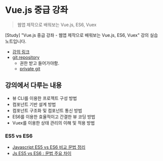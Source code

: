 # Vue.js 중급 강좌

> 웹앱 제작으로 배워보는 Vue.js, ES6, Vuex

[Study] "Vue.js 중급 강좌 - 웹앱 제작으로 배워보는 Vue.js, ES6, Vuex" 강의 실습 노트입니다.

- [강의 링크](https://www.inflearn.com/course/vue-pwa-vue-js-%EC%A4%91%EA%B8%89)
- [git repository](https://gist.github.com/joshua1988/0b99be693947f302056b9d8200b40951#file-vue-intermediate-6-md)
  - 권한 받고 들어가야함.
  - [private git](https://github.com/joshua1988/vue-intermediate)

## 강의에서 다루는 내용

- 뷰 CLI를 이용한 프로젝트 구성 방법
- 컴포넌트 기반 설계 방법
- 컴포넌트 구조화 및 컴포넌트 통신 방법
- ES6를 이용한 효율적이고 간결한 뷰 코딩 방법
- Vuex를 이용한 상태 관리의 이해 및 적용 방법

### ES5 vs ES6

- [Javascript ES5 vs ES6 비교 문법 정리](https://juniordev-team.tistory.com/6)
- [Js ES5 vs ES6 : 문법 주요 차이](https://velog.io/@picapipicca/Js-ES5-vs-ES6-%EB%AC%B8%EB%B2%95-%EC%A3%BC%EC%9A%94-%EC%B0%A8%EC%9D%B4)